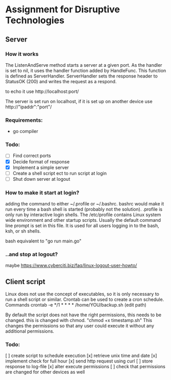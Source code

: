 # Assignment for Disruptive Technologies
## Server

### How it works
The ListenAndServe method starts a server at a given port. As the handler is set to nil, it uses the handler function added by HandleFunc. This function is defined as ServerHandler. ServerHandler sets the response header to StatusOK (200) and writes the request as a respond.

to echo it use http://localhost:port/

The server is set run on localhost, if it is set up on another device use http://"ipaddr":"port"/

### Requirements:
 - go compiler

### Todo:
 - [ ] Find correct ports
 - [x] Decide format of response
 - [x] Implement a simple server
 - [ ] Create a shell script ect to run script at login  
 - [ ] Shut down server at logout

### How to make it start at login?
adding the command to either ~/.profile or ~/.bashrc. bashrc would make it run every time a bash shell is started (probably not the solution). .profile is only run by interactive login shells. The /etc/profile contains Linux system wide environment and other startup scripts. Usually the default command line prompt is set in this file. It is used for all users logging in to the bash, ksh, or sh shells.

bash equivalent to "go run main.go"

### ..and stop at logout?
maybe https://www.cyberciti.biz/faq/linux-logout-user-howto/

## Client script
Linux does not use the concept of executables, so it is only necessary to run a shell script or similar. Crontab can be used to create a cron schedule. Commands
crontab -e 
*/1 * * * * /home/YOU/backup.sh (edit path)

By default the script does not have the right permissions, this needs to be changed. 
this is changed with chmod. 
"chmod +x timestamp.sh"
This changes the permissions so that any user could execute it without any additional permissions. 


### Todo:
[ ] create script to schedule execution
[x] retrieve unix time and date
[x] implement check for full hour
[x] send http request using curl
[ ] store response to log-file
[x] alter execute permissions
[ ] check that permissions are changed for other devices as well